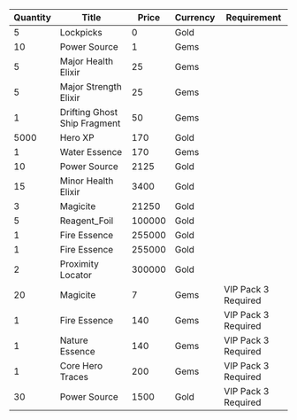 | Quantity | Title | Price | Currency |  Requirement |
| -------- | ----- | ----- | -------- |  ----------- |
| 5 | Lockpicks | 0 | Gold |  |
| 10 | Power Source | 1 | Gems |  |
| 5 | Major Health Elixir | 25 | Gems |  |
| 5 | Major Strength Elixir | 25 | Gems |  |
| 1 | Drifting Ghost Ship Fragment | 50 | Gems |  |
| 5000 | Hero XP | 170 | Gold |  |
| 1 | Water Essence | 170 | Gems |  |
| 10 | Power Source | 2125 | Gold |  |
| 15 | Minor Health Elixir | 3400 | Gold |  |
| 3 | Magicite | 21250 | Gold |  |
| 5 | Reagent_Foil | 100000 | Gold |  |
| 1 | Fire Essence | 255000 | Gold |  |
| 1 | Fire Essence | 255000 | Gold |  |
| 2 | Proximity Locator | 300000 | Gold |  |
| 20 | Magicite | 7 | Gems | VIP Pack 3 Required |
| 1 | Fire Essence | 140 | Gems | VIP Pack 3 Required |
| 1 | Nature Essence | 140 | Gems | VIP Pack 3 Required |
| 1 | Core Hero Traces | 200 | Gems | VIP Pack 3 Required |
| 30 | Power Source | 1500 | Gold | VIP Pack 3 Required |
